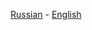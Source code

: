 [Russian](https://github.com/driversline/bspwm/blob/main/docs/Russian.md) - [English](https://github.com/driversline/bspwm/blob/main/docs/English.md)

